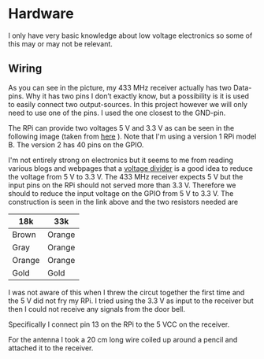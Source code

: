 # Hardware

I only have very basic knowledge about low voltage electronics so some
of this may or may not be relevant.

## Wiring


As you can see in the picture, my 433 MHz receiver actually has two
Data-pins. Why it has two pins I don’t exactly know, but a possibility
is it is used to easily connect two output-sources. In this project
however we will only need to use one of the pins. I used the one
closest to the GND-pin.

The RPi can provide two voltages 5 V and 3.3 V as can be seen in the
following image (taken from
[here](https://www.raspberrypi.org/documentation/usage/gpio/) ). Note
that I'm using a version 1 RPi model B. The version 2 has 40 pins on
the GPIO.


I'm not entirely strong on electronics but it seems to me from reading
various blogs and webpages that a
[voltage divider](http://elinux.org/RPi_GPIO_Interface_Circuits) is a
good idea to reduce the voltage from 5 V to 3.3 V. The 433 MHz
receiver expects 5 V but the input pins on the RPi should not served
more than 3.3 V. Therefore we should to reduce the input voltage on
the GPIO from 5 V to 3.3 V.  The construction is seen in the link
above and the two resistors needed are

| 18k | 33k |
|---|---|
| Brown   | Orange |
| Gray    | Orange |
| Orange  | Orange |
| Gold    | Gold   |

I was not aware of this when I threw
the circut together the first time and the 5 V did not fry my RPi. I
tried using the 3.3 V as input to the receiver but then I could not
receive any signals from the door bell.

Specifically I connect pin 13 on the RPi to the 5 VCC on the receiver.



For the antenna I took a 20 cm long wire coiled up around a pencil and
attached it to the receiver.


### 

